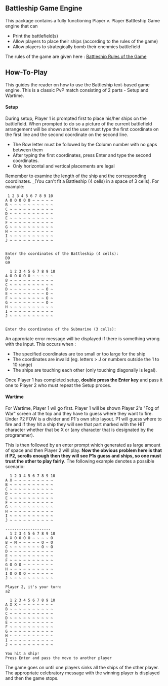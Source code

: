 ## Battleship Game Engine

This package contains a fully functioning Player v. Player Battleship Game engine that can 
* Print the battlefield(s)
* Allow players to place their ships (according to the rules of the game)
* Allow players to strategically bomb their enenmies battlefield

The rules of the game are given here : [Battleship Rules of the Game](https://www.mombooks.com/wp-content/uploads/Games-from-Childhood.pdf)

## How-To-Play
This guides the reader on how to use the Battleship text-based game engine. This is a classic PvP match consisting of 2 parts - Setup and Wartime.

#### Setup
 During setup, Player 1 is prompted first to place his/her ships on the battlefield. When prompted to do so a picture of the current battlefield arrangement will be shown and the user must type the first coordinate on the first line and the second coordinate on the second line.  
* The Row letter must be followed by the Column number with no gaps between them
* After typing the first coordinates, press Enter and type the second coordinates.
* Only horizontal and vertical placements are legal

Remember to examine the length of the ship and the corresponding coordinates. _(You can't fit a Battleship (4 cells) in a space of 3 cells).
For example:

```
 1 2 3 4 5 6 7 8 9 10 
A O O O O O ~ ~ ~ ~ ~ 
B ~ ~ ~ ~ ~ ~ ~ ~ ~ ~ 
C ~ ~ ~ ~ ~ ~ ~ ~ ~ ~ 
D ~ ~ ~ ~ ~ ~ ~ ~ ~ ~ 
E ~ ~ ~ ~ ~ ~ ~ ~ ~ ~ 
F ~ ~ ~ ~ ~ ~ ~ ~ ~ ~ 
G ~ ~ ~ ~ ~ ~ ~ ~ ~ ~ 
H ~ ~ ~ ~ ~ ~ ~ ~ ~ ~ 
I ~ ~ ~ ~ ~ ~ ~ ~ ~ ~ 
J ~ ~ ~ ~ ~ ~ ~ ~ ~ ~ 


Enter the coordinates of the Battleship (4 cells): 
D9
G9

  1 2 3 4 5 6 7 8 9 10 
A O O O O O ~ ~ ~ ~ ~ 
B ~ ~ ~ ~ ~ ~ ~ ~ ~ ~ 
C ~ ~ ~ ~ ~ ~ ~ ~ ~ ~ 
D ~ ~ ~ ~ ~ ~ ~ ~ O ~ 
E ~ ~ ~ ~ ~ ~ ~ ~ O ~ 
F ~ ~ ~ ~ ~ ~ ~ ~ O ~ 
G ~ ~ ~ ~ ~ ~ ~ ~ O ~ 
H ~ ~ ~ ~ ~ ~ ~ ~ ~ ~ 
I ~ ~ ~ ~ ~ ~ ~ ~ ~ ~ 
J ~ ~ ~ ~ ~ ~ ~ ~ ~ ~ 


Enter the coordinates of the Submarine (3 cells): 

```

An approriate error message will be displayed if there is something wrong with the input. This occurs when :
* The specified coordinates are too small or too large for the ship
* The coordinates are invalid (eg. letters > J or numbers outside the 1 to 10 range)
* The ships are touching each other (only touching diagonally is legal).

Once Player 1 has completed setup, **double press the Enter key** and pass it one to Player 2 who must repeat the Setup proces.

#### Wartime
For Wartime, Player 1 wil go first. Player 1 will be shown Player 2's "Fog of War" screen at the top and they have to guess where they want to fire. Under P2 FOW is a divider and P1's own ship layout. P1 will guess where to fire and if they hit a ship they will see that part marked with the HIT character whether that be X or (any character that is designated by the programmer). 

This is then followed by an enter prompt which generated as large amount of space and then Player 2 will play. **Now the obvious problem here is that if P2, scrolls enough then they will see P1s guess and ships, so one must trust the other to play fairly**. The following example denotes a possible scenario:

```
  1 2 3 4 5 6 7 8 9 10 
A X ~ ~ ~ ~ ~ ~ ~ ~ ~ 
B ~ ~ ~ ~ ~ ~ ~ ~ ~ ~ 
C ~ ~ ~ ~ ~ ~ ~ ~ ~ ~ 
D ~ ~ ~ ~ ~ ~ ~ ~ ~ ~ 
E ~ ~ ~ ~ ~ ~ ~ ~ ~ ~ 
F ~ ~ ~ ~ ~ ~ ~ ~ ~ ~ 
G ~ ~ ~ ~ ~ ~ ~ ~ ~ ~ 
H ~ ~ ~ ~ ~ ~ ~ ~ ~ ~ 
I ~ ~ ~ ~ ~ ~ ~ ~ ~ ~ 
J ~ ~ ~ ~ ~ ~ ~ ~ ~ ~ 

--------------------
  1 2 3 4 5 6 7 8 9 10 
A X O O O O ~ ~ ~ ~ O 
B ~ M ~ ~ ~ ~ ~ O ~ O 
C ~ ~ ~ ~ ~ ~ ~ O ~ O 
D ~ ~ ~ ~ ~ ~ ~ ~ ~ ~ 
E ~ ~ ~ ~ ~ ~ ~ ~ ~ ~ 
F ~ ~ ~ ~ ~ ~ ~ ~ ~ ~ 
G O O O ~ ~ ~ ~ ~ ~ ~ 
H ~ ~ ~ ~ ~ ~ ~ ~ ~ ~ 
I O O O O ~ ~ ~ ~ ~ ~ 
J ~ ~ ~ ~ ~ ~ ~ ~ ~ ~ 

Player 2, it's your turn:
a2

  1 2 3 4 5 6 7 8 9 10 
A X X ~ ~ ~ ~ ~ ~ ~ ~ 
B ~ ~ ~ ~ ~ ~ ~ ~ ~ ~ 
C ~ ~ ~ ~ ~ ~ ~ ~ ~ ~ 
D ~ ~ ~ ~ ~ ~ ~ ~ ~ ~ 
E ~ ~ ~ ~ ~ ~ ~ ~ ~ ~ 
F ~ ~ ~ ~ ~ ~ ~ ~ ~ ~ 
G ~ ~ ~ ~ ~ ~ ~ ~ ~ ~ 
H ~ ~ ~ ~ ~ ~ ~ ~ ~ ~ 
I ~ ~ ~ ~ ~ ~ ~ ~ ~ ~ 
J ~ ~ ~ ~ ~ ~ ~ ~ ~ ~ 

You hit a ship! 
Press Enter and pass the move to another player
```

The game goes on until one players sinks all the ships of the other player. The appropriate celebratory message with the winning player is displayed and then the game stops.
